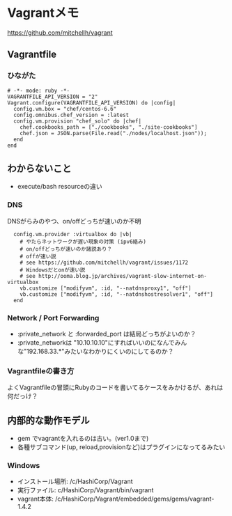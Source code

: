# Vagrantメモ

https://github.com/mitchellh/vagrant

## Vagrantfile
### ひながた
```
# -*- mode: ruby -*-
VAGRANTFILE_API_VERSION = "2"
Vagrant.configure(VAGRANTFILE_API_VERSION) do |config|
  config.vm.box = "chef/centos-6.6"
  config.omnibus.chef_version = :latest
  config.vm.provision "chef_solo" do |chef|
    chef.cookbooks_path = ["./cookbooks", "./site-cookbooks"]
    chef.json = JSON.parse(File.read("./nodes/localhost.json"));
  end
end
```


## わからないこと

* execute/bash resourceの違い

### DNS
DNSがらみのやつ、on/offどっちが速いのか不明

```
  config.vm.provider :virtualbox do |vb|
    # やたらネットワークが遅い現象の対策 (ipv6絡み)
    # on/offどっちが速いのか諸説あり？
    # offが速い説
    # see https://github.com/mitchellh/vagrant/issues/1172
    # Windowsだとonが速い説
    # see http://ooma.blog.jp/archives/vagrant-slow-internet-on-virtualbox
    vb.customize ["modifyvm", :id, "--natdnsproxy1", "off"]
    vb.customize ["modifyvm", :id, "--natdnshostresolver1", "off"]
  end
```

### Network / Port Forwarding

* :private_network と :forwarded_port は結局どっちがよいのか？
* :private_networkは "10.10.10.10"にすればいいのになんでみんな"192.168.33.*"みたいなわかりにくいのにしてるのか？


### Vagrantfileの書き方

よくVagrantfileの冒頭にRubyのコードを書いてるケースをみかけるが、あれは何だっけ？

## 内部的な動作モデル

* gem でvagrantを入れるのは古い。(ver1.0まで)
* 各種サブコマンド(up, reload,provisionなど)はプラグインになってるみたい

### Windows

* インストール場所: /c/HashiCorp/Vagrant
* 実行ファイル: c/HashiCorp/Vagrant/bin/vagrant
* vagrant本体: /c/HashiCorp/Vagrant/embedded/gems/gems/vagrant-1.4.2
